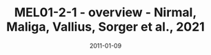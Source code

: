 ---
title: MEL01-2-1 - overview - Nirmal, Maliga, Vallius, Sorger et al., 2021
image: https://labsyspharm.github.io/HTA-MELATLAS-1/images/thumbnail-MEL01-2-1-overview.jpg
date: '2011-01-09'
minerva_link: https://labsyspharm.github.io/HTA-MELATLAS-1/stories/MEL01-2-1-overview.html
info_link: null
show_page_link: false
---